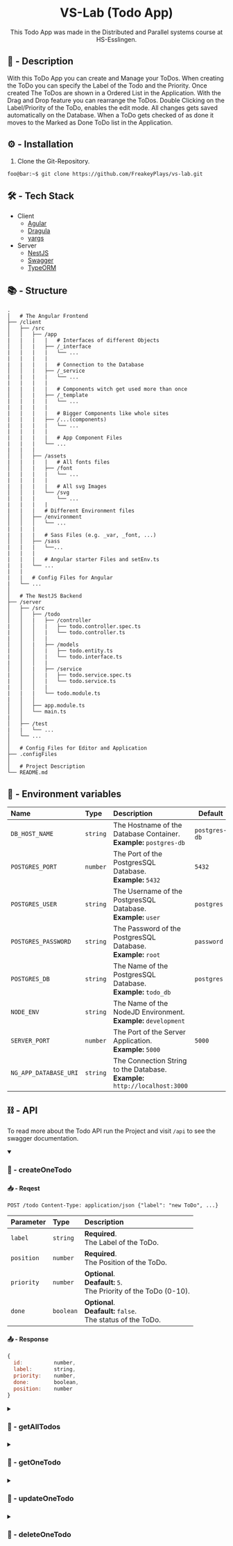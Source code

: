 <h1 align="center">VS-Lab (Todo App)</h1>

<p align="center">This Todo App was made in the Distributed and Parallel systems course at HS-Esslingen.</p>

## 📌 - Description

With this ToDo App you can create and Manage your ToDos. When creating the ToDo you can specify the Label of the Todo and the Priority.
Once created The ToDos are shown in a Ordered List in the Application. With the Drag and Drop feature you can rearrange the ToDos.
Double Clicking on the Label/Priority of the ToDo, enables the edit mode. All changes gets saved automatically on the Database.
When a ToDo gets checked of as done it moves to the Marked as Done ToDo list in the Application.

## ⚙️ - Installation

1. Clone the Git-Repository.

```
foo@bar:~$ git clone https://github.com/FreakeyPlays/vs-lab.git
```

## 🛠️ - Tech Stack

- Client
  - [Agular](https://angular.io/docs)
  - [Dragula](https://github.com/valor-software/ng2-dragula#readme)
  - [yargs](https://yargs.js.org/)
- Server
  - [NestJS](https://docs.nestjs.com/)
  - [Swagger](https://swagger.io/docs/)
  - [TypeORM](https://typeorm.io/)

## 📚 - Structure

```
.
│   # The Angular Frontend
├── /client
│   ├── /src
│   │   ├── /app
|   |   |   |   # Interfaces of different Objects
│   │   |   ├── /_interface
|   |   |   |   └── ...
|   |   |   |
|   |   |   |   # Connection to the Database
│   │   |   ├── /_service
|   |   |   |   └── ...
|   |   |   |
|   |   |   |   # Components witch get used more than once
│   │   |   ├── /_template
|   |   |   |   └── ...
|   |   |   |
|   |   |   |   # Bigger Components like whole sites
|   |   |   ├── /...(components)
|   |   |   |   └── ...
|   |   |   |
|   |   |   |   # App Component Files
|   |   |   └── ...
|   |   |
│   │   ├── /assets
|   |   |   |   # All fonts files
│   │   |   ├── /font
|   |   |   |   └── ...
|   |   |   |
|   |   |   |   # All svg Images
│   │   |   └── /svg
|   |   |       └── ...
|   |   |   |
|   |   |   # Different Environment files
│   │   ├── /environment
│   │   │   └── ...
|   |   |
|   |   |   # Sass Files (e.g. _var, _font, ...)
│   │   ├── /sass
|   |   |   └──...
|   |   |
|   |   |   # Angular starter Files and setEnv.ts
|   |   └── ...
|   |
|   |   # Config Files for Angular
|   └── ...
│
│   # The NestJS Backend
├── /server
│   ├── /src
│   │   ├── /todo
│   │   |   ├── /controller
|   │   │   |   ├── todo.controller.spec.ts
|   │   │   |   └── todo.controller.ts
|   │   │   |
│   │   |   ├── /models
|   │   │   |   ├── todo.entity.ts
|   │   │   |   └── todo.interface.ts
|   │   │   |
│   │   |   ├── /service
|   │   │   |   ├── todo.service.spec.ts
|   │   │   |   └── todo.service.ts
|   │   │   |
|   |   |   └── todo.module.ts
|   │   │
│   │   ├── app.module.ts
│   │   └── main.ts
|   │
│   ├── /test
|   |   └── ...
│   └── ...
│
│   # Config Files for Editor and Application
├── .configFiles
│
│   # Project Description
└── README.md
```

## 🧰 - Environment variables

| Name                  | Type     | Description                                                                     | Default       |
| :-------------------- | :------- | :------------------------------------------------------------------------------ | ------------- |
| `DB_HOST_NAME`        | `string` | The Hostname of the Database Container.</br>**Example:** `postgres-db`          | `postgres-db` |
| `POSTGRES_PORT`       | `number` | The Port of the PostgresSQL Database.</br>**Example:** `5432`                   | `5432`        |
| `POSTGRES_USER`       | `string` | The Username of the PostgresSQL Database.</br>**Example:** `user`               | `postgres`    |
| `POSTGRES_PASSWORD`   | `string` | The Password of the PostgresSQL Database.</br>**Example:** `root`               | `password`    |
| `POSTGRES_DB`         | `string` | The Name of the PostgresSQL Database.</br>**Example:** `todo_db`                | `postgres`    |
| `NODE_ENV`            | `string` | The Name of the NodeJD Environment.</br>**Example:** `development`              |               |
| `SERVER_PORT`         | `number` | The Port of the Server Application.</br>**Example:** `5000`                     | `5000`        |
| `NG_APP_DATABASE_URI` | `string` | The Connection String to the Database.</br>**Example:** `http://localhost:3000` |               |

## ⛓️ - API

To read more about the Todo API run the Project and visit `/api` to see the swagger documentation.

<details open>
<summary><h3>🔗 - createOneTodo<h3></summary>

#### 📥 - Reqest

```http
POST /todo Content-Type: application/json {"label": "new ToDo", ...}
```

| Parameter  | Type      | Description                                                               |
| :--------- | :-------- | :------------------------------------------------------------------------ |
| `label`    | `string`  | **Required**.</br>The Label of the ToDo.                                  |
| `position` | `number`  | **Required**.</br>The Position of the ToDo.                               |
| `priority` | `number`  | **Optional**.</br>**Deafault:** `5`.</br>The Priority of the ToDo (0-10). |
| `done`     | `boolean` | **Optional**.</br>**Deafault:** `false`.</br>The status of the ToDo.      |

#### 📤 - Response

```javascript
{
  id:          number,
  label:       string,
  priority:    number,
  done:        boolean,
  position:    number
}
```

</details>

<details>
<summary><h3>🔗 - getAllTodos<h3></summary>

#### 📥 - Reqest

```http
GET /todo
```

#### 📤 - Response

```javascript
[
  {
    id:        number,
    label:     string,
    priority:  number,
    done:      boolean,
    position:  number
  },
  ...
]
```

</details>

<details>
<summary><h3>🔗 - getOneTodo<h3></summary>

#### 📥 - Reqest

```http
GET /todo/{id}
```

| Parameter | Type     | Description                           |
| :-------- | :------- | :------------------------------------ |
| `id`      | `number` | **Required**.</br>The id of the ToDo. |

#### 📤 - Response

```javascript
{
  id:          number,
  label:       string,
  priority:    number,
  done:        boolean,
  position:    number
}
```

</details>

<details>
<summary><h3>🔗 - updateOneTodo<h3></summary>

#### 📥 - Reqest

```http
PUT /todo/{id} Content-Type: application/json {"label": "updated ToDo", ...}
```

| Parameter  | Type      | Description                                        |
| :--------- | :-------- | :------------------------------------------------- |
| `id`       | `number`  | **Required**.</br>The ID of the ToDo.              |
| `label`    | `string`  | **Required**.</br>The Label of the ToDo.           |
| `position` | `number`  | **Required**.</br>The Position of the ToDo.        |
| `priority` | `number`  | **Required**.</br>The Priority of the ToDo (0-10). |
| `done`     | `boolean` | **Required**.</br>The status of the ToDo.          |

#### 📤 - Response

```javascript
{
  generatedMaps:  array,
  raw:            array,
  affected:       number
}
```

</details>

<details>
<summary><h3>🔗 - deleteOneTodo<h3></summary>

#### 📥 - Reqest

```http
DELETE /todo/{id}
```

| Parameter | Type     | Description                           |
| :-------- | :------- | :------------------------------------ |
| `id`      | `number` | **Required**.</br>The id of the ToDo. |

#### 📤 - Response

```javascript
{
  raw:      array,
  affected: number
}
```

</details>
